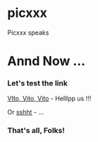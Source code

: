 # picxxx
Picxxx speaks
# Annd Now ...
### Let's test the link

  [VIto, Vito, Vito](VitoVolt.png) - Helllpp us !!!

Or [sshht](BLEAH.jpg) - ...
### That's all, Folks!
